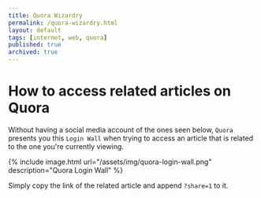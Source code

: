 ```yaml
---
title: Quora Wizardry
permalink: /quora-wizardry.html
layout: default
tags: [internet, web, quora]
published: true
archived: true
---
```

# How to access related articles on Quora

Without having a social media account of the ones seen below, `Quora` presents you this `Login Wall` when trying to access an article that is related to the one you're currently viewing.

{% include image.html url="/assets/img/quora-login-wall.png" description="Quora Login Wall" %}

Simply copy the link of the related article and append `?share=1` to it.

